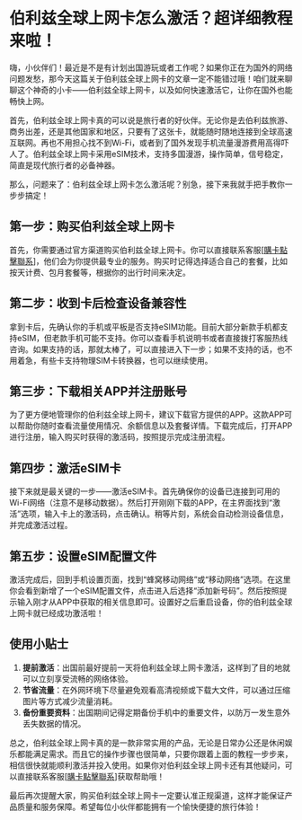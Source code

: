 # 伯利兹全球上网卡怎么激活？超详细教程来啦！

嗨，小伙伴们！最近是不是有计划出国游玩或者工作呢？如果你正在为国外的网络问题发愁，那今天这篇关于伯利兹全球上网卡的文章一定不能错过哦！咱们就来聊聊这个神奇的小卡——伯利兹全球上网卡，以及如何快速激活它，让你在国外也能畅快上网。

首先，伯利兹全球上网卡真的可以说是旅行者的好伙伴。无论你是去伯利兹旅游、商务出差，还是其他国家和地区，只要有了这张卡，就能随时随地连接到全球高速互联网。再也不用担心找不到Wi-Fi，或者到了国外发现手机流量漫游费用高得吓人了。伯利兹全球上网卡采用eSIM技术，支持多国漫游，操作简单，信号稳定，简直是现代旅行者的必备神器。

那么，问题来了：伯利兹全球上网卡怎么激活呢？别急，接下来我就手把手教你一步步搞定！

## 第一步：购买伯利兹全球上网卡

首先，你需要通过官方渠道购买伯利兹全球上网卡。你可以直接联系客服[[購卡點擊聯系](https://t.me/s/esim1088)]，他们会为你提供最专业的服务。购买时记得选择适合自己的套餐，比如按天计费、包月套餐等，根据你的出行时间来决定。

## 第二步：收到卡后检查设备兼容性

拿到卡后，先确认你的手机或平板是否支持eSIM功能。目前大部分新款手机都支持eSIM，但老款手机可能不支持。你可以查看手机说明书或者直接拨打客服热线咨询。如果支持的话，那就太棒了，可以直接进入下一步；如果不支持的话，也不用着急，有些卡支持物理SIM卡转换器，也可以继续使用。

## 第三步：下载相关APP并注册账号

为了更方便地管理你的伯利兹全球上网卡，建议下载官方提供的APP。这款APP可以帮助你随时查看流量使用情况、余额信息以及套餐详情。下载完成后，打开APP进行注册，输入购买时获得的激活码，按照提示完成注册流程。

## 第四步：激活eSIM卡

接下来就是最关键的一步——激活eSIM卡。首先确保你的设备已连接到可用的Wi-Fi网络（注意不是移动数据）。然后打开刚刚下载的APP，在主界面找到“激活”选项，输入卡上的激活码，点击确认。稍等片刻，系统会自动检测设备信息，并完成激活过程。

## 第五步：设置eSIM配置文件

激活完成后，回到手机设置页面，找到“蜂窝移动网络”或“移动网络”选项。在这里你会看到新增了一个eSIM配置文件，点击进入后选择“添加新号码”。然后按照提示输入刚才从APP中获取的相关信息即可。设置好之后重启设备，你的伯利兹全球上网卡就已经成功激活啦！

## 使用小贴士

1. **提前激活**：出国前最好提前一天将伯利兹全球上网卡激活，这样到了目的地就可以立刻享受流畅的网络体验。
2. **节省流量**：在外网环境下尽量避免观看高清视频或下载大文件，可以通过压缩图片等方式减少流量消耗。
3. **备份重要资料**：出国期间记得定期备份手机中的重要文件，以防万一发生意外丢失数据的情况。

总之，伯利兹全球上网卡真的是一款非常实用的产品，无论是日常办公还是休闲娱乐都能满足需求。而且它的操作步骤也很简单，只要你跟着上面的教程一步步来，相信很快就能顺利激活并投入使用。如果你对伯利兹全球上网卡还有其他疑问，可以直接联系客服[[購卡點擊聯系](https://t.me/s/esim1088)]获取帮助哦！

最后再次提醒大家，购买伯利兹全球上网卡一定要认准正规渠道，这样才能保证产品质量和服务保障。希望每位小伙伴都能拥有一个愉快便捷的旅行体验！